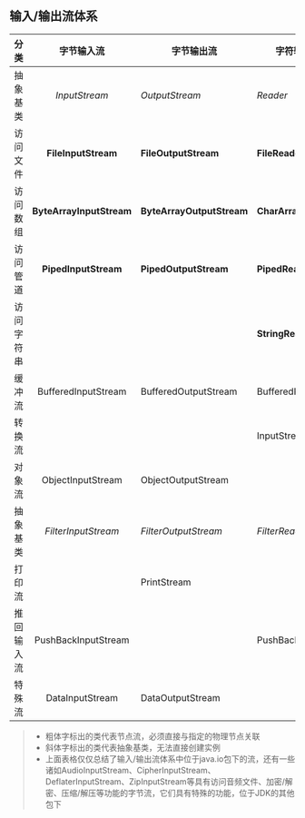 ## 输入/输出流体系

| 分类    | 字节输入流                    | 字节输出流                     | 字符输入流               | 字符输出流               |
|:-----:|:------------------------:| ------------------------- | ------------------- | ------------------- |
| 抽象基类  | *InputStream*            | *OutputStream*            | *Reader*            | *Writer*            |
| 访问文件  | **FileInputStream**      | **FileOutputStream**      | **FileReader**      | **FileWriter**      |
| 访问数组  | **ByteArrayInputStream** | **ByteArrayOutputStream** | **CharArrayReader** | **CharArrayWriter** |
| 访问管道  | **PipedInputStream**     | **PipedOutputStream**     | **PipedReader**     | **PipedWriter**     |
| 访问字符串 |                          |                           | **StringReader**    | **StringWriter**    |
| 缓冲流   | BufferedInputStream      | BufferedOutputStream      | BufferedReader      | BufferedWriter      |
| 转换流   |                          |                           | InputStreamReader   | OutputStreamWriter  |
| 对象流   | ObjectInputStream        | ObjectOutputStream        |                     |                     |
| 抽象基类  | *FilterInputStream*      | *FilterOutputStream*      | *FilterReader*      | *FilterWriter*      |
| 打印流   |                          | PrintStream               |                     | PrintWriter         |
| 推回输入流 | PushBackInputStream      |                           | PushBackReader      |                     |
| 特殊流   | DataInputStream          | DataOutputStream          |                     |                     |
> * 粗体字标出的类代表节点流，必须直接与指定的物理节点关联
> * 斜体字标出的类代表抽象基类，无法直接创建实例
> * 上面表格仅仅总结了输入/输出流体系中位于java.io包下的流，还有一些诸如AudioInputStream、CipherInputStream、DeflaterInputStream、ZipInputStream等具有访问音频文件、加密/解密、压缩/解压等功能的字节流，它们具有特殊的功能，位于JDK的其他包下


